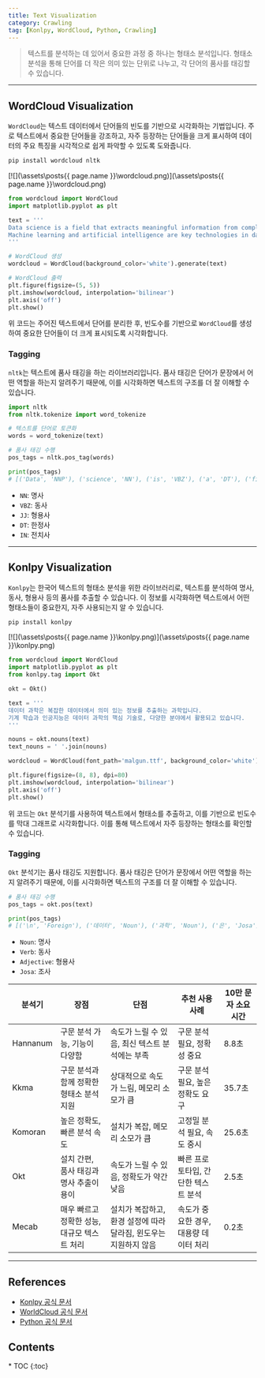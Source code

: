 ```yaml
---
title: Text Visualization
category: Crawling
tag: [Konlpy, WordCloud, Python, Crawling]
---
```


> 텍스트를 분석하는 데 있어서 중요한 과정 중 하나는 형태소 분석입니다. 형태소 분석을 통해 단어를 더 작은 의미 있는 단위로 나누고, 각 단어의 품사를 태깅할 수 있습니다. 

---

## WordCloud Visualization
`WordCloud`는 텍스트 데이터에서 단어들의 빈도를 기반으로 시각화하는 기법입니다. 주로 텍스트에서 중요한 단어들을 강조하고, 자주 등장하는 단어들을 크게 표시하여 데이터의 주요 특징을 시각적으로 쉽게 파악할 수 있도록 도와줍니다.

```bash
pip install wordcloud nltk
```

[![](\assets\posts\{{ page.name }}\wordcloud.png)](\assets\posts\{{ page.name }}\wordcloud.png)
```python
from wordcloud import WordCloud
import matplotlib.pyplot as plt

text = '''
Data science is a field that extracts meaningful information from complex data.
Machine learning and artificial intelligence are key technologies in data science, used in various fields.
'''

# WordCloud 생성
wordcloud = WordCloud(background_color='white').generate(text)

# WordCloud 출력
plt.figure(figsize=(5, 5))
plt.imshow(wordcloud, interpolation='bilinear')
plt.axis('off')
plt.show()
```
위 코드는 주어진 텍스트에서 단어를 분리한 후, 빈도수를 기반으로 `WordCloud`를 생성하여 중요한 단어들이 더 크게 표시되도록 시각화합니다.

### Tagging
`nltk`는 텍스트에 품사 태깅을 하는 라이브러리입니다. 품사 태깅은 단어가 문장에서 어떤 역할을 하는지 알려주기 때문에, 이를 시각화하면 텍스트의 구조를 더 잘 이해할 수 있습니다.

```python
import nltk
from nltk.tokenize import word_tokenize

# 텍스트를 단어로 토큰화
words = word_tokenize(text)

# 품사 태깅 수행
pos_tags = nltk.pos_tag(words)

print(pos_tags)
# [('Data', 'NNP'), ('science', 'NN'), ('is', 'VBZ'), ('a', 'DT'), ('field', 'NN'), ('that', 'WDT'), ('extracts', 'VBZ'), ('meaningful', 'JJ'), ('information', 'NN'), ('from', 'IN'), ('complex', 'JJ'), ('data', 'NNS'), ('.', '.'), ('Machine', 'NNP'), ('learning', 'NN'), ('and', 'CC'), ('artificial', 'JJ'), ('intelligence', 'NN'), ('are', 'VBP'), ('key', 'JJ'), ('technologies', 'NNS'), ('in', 'IN'), ('data', 'NNS'), ('science', 'NN'), (',', ','), ('used', 'VBN'), ('in', 'IN'), ('various', 'JJ'), ('fields', 'NNS'), ('.', '.')] 
```
- `NN`: 명사
- `VBZ`: 동사
- `JJ`: 형용사
- `DT`: 한정사
- `IN`: 전치사

---

## Konlpy Visualization
`Konlpy`는 한국어 텍스트의 형태소 분석을 위한 라이브러리로, 텍스트를 분석하여 명사, 동사, 형용사 등의 품사를 추출할 수 있습니다. 이 정보를 시각화하면 텍스트에서 어떤 형태소들이 중요한지, 자주 사용되는지 알 수 있습니다.

```bash
pip install konlpy
```

[![](\assets\posts\{{ page.name }}\konlpy.png)](\assets\posts\{{ page.name }}\konlpy.png)

```python
from wordcloud import WordCloud
import matplotlib.pyplot as plt
from konlpy.tag import Okt

okt = Okt()

text = '''
데이터 과학은 복잡한 데이터에서 의미 있는 정보를 추출하는 과학입니다.
기계 학습과 인공지능은 데이터 과학의 핵심 기술로, 다양한 분야에서 활용되고 있습니다.
'''

nouns = okt.nouns(text)
text_nouns = ' '.join(nouns)

wordcloud = WordCloud(font_path='malgun.ttf', background_color='white').generate(text_nouns)

plt.figure(figsize=(8, 8), dpi=80)
plt.imshow(wordcloud, interpolation='bilinear')
plt.axis('off')
plt.show()
```

위 코드는 `Okt` 분석기를 사용하여 텍스트에서 형태소를 추출하고, 이를 기반으로 빈도수를 막대 그래프로 시각화합니다. 이를 통해 텍스트에서 자주 등장하는 형태소를 확인할 수 있습니다.

### Tagging
`Okt` 분석기는 품사 태깅도 지원합니다. 품사 태깅은 단어가 문장에서 어떤 역할을 하는지 알려주기 때문에, 이를 시각화하면 텍스트의 구조를 더 잘 이해할 수 있습니다.

```python
# 품사 태깅 수행
pos_tags = okt.pos(text)

print(pos_tags)
# [('\n', 'Foreign'), ('데이터', 'Noun'), ('과학', 'Noun'), ('은', 'Josa'), ('복잡한', 'Adjective'), ('데이터', 'Noun'), ('에서', 'Josa'), ('의미', 'Noun'), ('있는', 'Adjective'), ('정보', 'Noun'), ('를', 'Josa'), ('추출', 'Noun'), ('하는', 'Verb'), ('과학', 'Noun'), ('입니다', 'Adjective'), ('.', 'Punctuation'), ('\n', 'Foreign'), ('기계', 'Noun'), ('학습', 'Noun'), ('과', 'Josa'), ('인공', 'Noun'), ('지능', 'Noun'), ('은', 'Josa'), ('데이터', 'Noun'), ('과학', 'Noun'), ('의', 'Josa'), ('핵심', 'Noun'), ('기술', 'Noun'), ('로', 'Josa'), (',', 'Punctuation'), ('다양한', 'Adjective'), ('분야', 'Noun'), ('에서', 'Josa'), ('활용', 'Noun'), ('되고', 'Verb'), ('있습니다', 'Adjective'), ('.', 'Punctuation'), ('\n', 'Foreign')]
```
- `Noun`: 명사
- `Verb`: 동사
- `Adjective`: 형용사
- `Josa`: 조사

| 분석기 | 장점 | 단점 | 추천 사용 사례 | 10만 문자 소요시간 |
| - | - | - | - | - |
| Hannanum | 구문 분석 가능, 기능이 다양함 | 속도가 느릴 수 있음, 최신 텍스트 분석에는 부족	 | 구문 분석 필요, 정확성 중요 | 8.8초 |
| Kkma | 구문 분석과 함께 정확한 형태소 분석 지원 | 상대적으로 속도가 느림, 메모리 소모가 큼 | 구문 분석 필요, 높은 정확도 요구 | 35.7초 |
| Komoran | 높은 정확도, 빠른 분석 속도 | 설치가 복잡, 메모리 소모가 큼 | 고정밀 분석 필요, 속도 중시 | 25.6초 |
| Okt	| 설치 간편, 품사 태깅과 명사 추출이 용이 | 속도가 느릴 수 있음, 정확도가 약간 낮음 | 빠른 프로토타입, 간단한 텍스트 분석 | 2.5초 |
| Mecab	| 매우 빠르고 정확한 성능, 대규모 텍스트 처리 | 설치가 복잡하고, 환경 설정에 따라 달라짐, 윈도우는 지원하지 않음 | 속도가 중요한 경우, 대용량 데이터 처리 | 0.2초 |

---

## References
- [Konlpy 공식 문서](https://konlpy.org/en/latest/)
- [WorldCloud 공식 문서](https://github.com/amueller/word_cloud/)
- [Python 공식 문서](https://docs.python.org/3/)

<nav class='post-toc' markdown='1'>
  <h2>Contents</h2>
* TOC
{:toc}
</nav>
